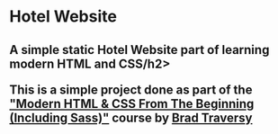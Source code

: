 <h1> Hotel Website </h1>
<h2>A simple static Hotel Website part of learning modern HTML and CSS/h2>
<p>This is a simple project done as part of the <a href="https://www.udemy.com/course/modern-html-css-from-the-beginning/">
"Modern HTML & CSS From The Beginning (Including Sass)"</a> course by <a href="https://www.traversymedia.com/">Brad Traversy</a> 
